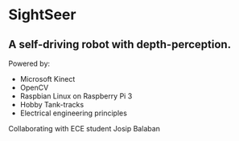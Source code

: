 # SightSeer

## A self-driving robot with depth-perception.

Powered by:
  * Microsoft Kinect
  * OpenCV
  * Raspbian Linux on Raspberry Pi 3 
  * Hobby Tank-tracks
  * Electrical engineering principles

Collaborating with ECE student Josip Balaban
